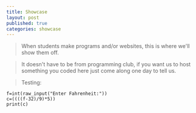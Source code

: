 ```yaml
---
title: Showcase
layout: post
published: true
categories: showcase
---
```


> When students make programs and/or websites, this is where we'll show them off.

> It doesn't have to be from programming club, if you want us to host something you coded here just come along one day to tell us.

> Testing:

    f=int(raw_input("Enter Fahrenheit:"))
    c=((((f-32)/9)*5))
    print(c)
